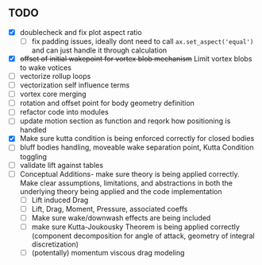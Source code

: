 ## TODO

- [x] doublecheck and fix plot aspect ratio
  - [ ] fix padding issues, ideally dont need to call `ax.set_aspect('equal')` and can just handle it through calculation
- [x] ~~offset of initial wakepoint for vortex blob mechanism~~ Limit vortex blobs to wake votices
- [ ] vectorize rollup loops
- [ ] vectorization self influence terms
- [ ] vortex core merging
- [ ] rotation and offset point for body geometry definition
- [ ] refactor code into modules
- [ ] update motion section as function and reqork how positioning is handled
- [x] Make sure kutta condition is being enforced correctly for closed bodies
- [ ] bluff bodies handling, moveable wake separation point, Kutta Condition toggling
- [ ] validate lift against tables
- [ ] Conceptual Additions- make sure theory is being applied correctly. Make clear assumptions, limitations, and abstractions in both the underlying theory being applied and the code implementation
  - [ ] Lift induced Drag
  - [ ] Lift, Drag, Moment, Pressure, associated coeffs
  - [ ] Make sure wake/downwash effects are being included
  - [ ] make sure Kutta-Joukousky Theorem is being applied correctly (component decomposition for angle of attack, geometry of integral discretization)
  - [ ] (potentally) momentum viscous drag modeling

